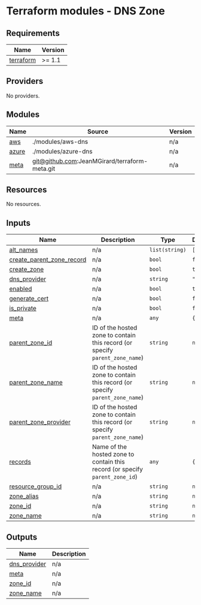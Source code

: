 # Terraform modules - DNS Zone


<!-- BEGIN_TF_DOCS -->
## Requirements

| Name | Version |
|------|---------|
| <a name="requirement_terraform"></a> [terraform](#requirement\_terraform) | >= 1.1 |

## Providers

No providers.

## Modules

| Name | Source | Version |
|------|--------|---------|
| <a name="module_aws"></a> [aws](#module\_aws) | ./modules/aws-dns | n/a |
| <a name="module_azure"></a> [azure](#module\_azure) | ./modules/azure-dns | n/a |
| <a name="module_meta"></a> [meta](#module\_meta) | git@github.com:JeanMGirard/terraform-meta.git | n/a |

## Resources

No resources.

## Inputs

| Name | Description | Type | Default | Required |
|------|-------------|------|---------|:--------:|
| <a name="input_alt_names"></a> [alt\_names](#input\_alt\_names) | n/a | `list(string)` | `[]` | no |
| <a name="input_create_parent_zone_record"></a> [create\_parent\_zone\_record](#input\_create\_parent\_zone\_record) | n/a | `bool` | `false` | no |
| <a name="input_create_zone"></a> [create\_zone](#input\_create\_zone) | n/a | `bool` | `true` | no |
| <a name="input_dns_provider"></a> [dns\_provider](#input\_dns\_provider) | n/a | `string` | `"aws"` | no |
| <a name="input_enabled"></a> [enabled](#input\_enabled) | n/a | `bool` | `true` | no |
| <a name="input_generate_cert"></a> [generate\_cert](#input\_generate\_cert) | n/a | `bool` | `false` | no |
| <a name="input_is_private"></a> [is\_private](#input\_is\_private) | n/a | `bool` | `false` | no |
| <a name="input_meta"></a> [meta](#input\_meta) | n/a | `any` | `{}` | no |
| <a name="input_parent_zone_id"></a> [parent\_zone\_id](#input\_parent\_zone\_id) | ID of the hosted zone to contain this record  (or specify `parent_zone_name`) | `string` | `null` | no |
| <a name="input_parent_zone_name"></a> [parent\_zone\_name](#input\_parent\_zone\_name) | ID of the hosted zone to contain this record  (or specify `parent_zone_name`) | `string` | `null` | no |
| <a name="input_parent_zone_provider"></a> [parent\_zone\_provider](#input\_parent\_zone\_provider) | ID of the hosted zone to contain this record  (or specify `parent_zone_name`) | `string` | `null` | no |
| <a name="input_records"></a> [records](#input\_records) | Name of the hosted zone to contain this record (or specify `parent_zone_id`) | `any` | `{}` | no |
| <a name="input_resource_group_id"></a> [resource\_group\_id](#input\_resource\_group\_id) | n/a | `string` | `null` | no |
| <a name="input_zone_alias"></a> [zone\_alias](#input\_zone\_alias) | n/a | `string` | `null` | no |
| <a name="input_zone_id"></a> [zone\_id](#input\_zone\_id) | n/a | `string` | `null` | no |
| <a name="input_zone_name"></a> [zone\_name](#input\_zone\_name) | n/a | `string` | `null` | no |

## Outputs

| Name | Description |
|------|-------------|
| <a name="output_dns_provider"></a> [dns\_provider](#output\_dns\_provider) | n/a |
| <a name="output_meta"></a> [meta](#output\_meta) | n/a |
| <a name="output_zone_id"></a> [zone\_id](#output\_zone\_id) | n/a |
| <a name="output_zone_name"></a> [zone\_name](#output\_zone\_name) | n/a |
<!-- END_TF_DOCS -->
